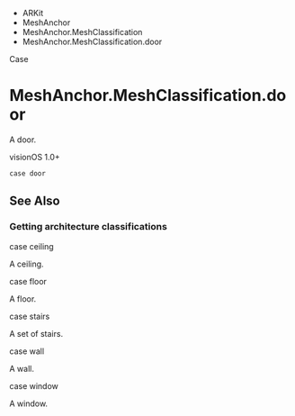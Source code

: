 

- ARKit
- MeshAnchor
- MeshAnchor.MeshClassification
-  MeshAnchor.MeshClassification.door 

Case

# MeshAnchor.MeshClassification.door

A door.

visionOS 1.0+

``` source
case door
```

## See Also

### Getting architecture classifications

case ceiling

A ceiling.

case floor

A floor.

case stairs

A set of stairs.

case wall

A wall.

case window

A window.

